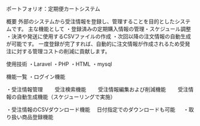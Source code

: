 ポートフォリオ：定期便カートシステム

概要
外部のシステムから受注情報を登録し、管理することを目的としたシステムです。
主な機能として
・登録済みの定期購入情報の管理・スケジュール調整
・決済や発送に使用するCSVファイルの作成
・次回以降の注文情報の自動生成
が可能です。
一度登録が完了すれば、自動的に注文情報が作成されるため受発注に対する管理コストの削減に貢献します。

使用技術
・Laravel
・PHP
・HTML
・mysql

機能一覧
・ログイン機能

・受注情報管理
　　受注検索機能
　　受注情報編集および削減機能
　　受注情報の自動生成機能（スケジューリングで実施）

・受注情報のCSVダウンロード機能
　日付指定でのダウンロードも可能
　
・取り扱い商品登録機能
　　